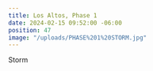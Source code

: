 ```yaml
---
title: Los Altos, Phase 1
date: 2024-02-15 09:52:00 -06:00
position: 47
image: "/uploads/PHASE%201%20STORM.jpg"
---
```


Storm